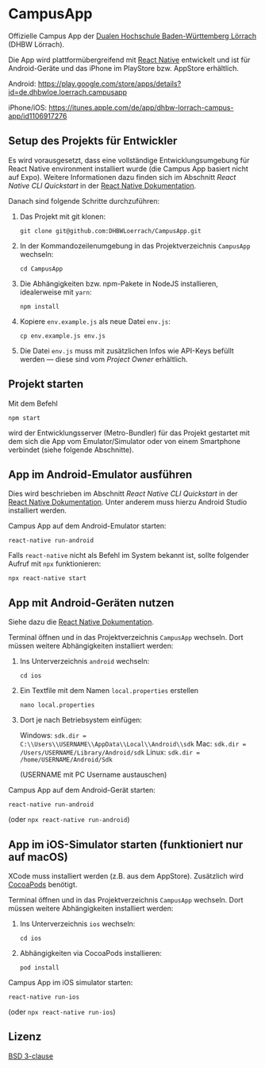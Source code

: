# CampusApp

Offizielle Campus App der [Dualen Hochschule Baden-Württemberg Lörrach](https://www.dhbw-loerrach.de) (DHBW Lörrach).

Die App wird plattformübergreifend mit [React Native](https://www.reactnative.dev) entwickelt und ist für Android-Geräte und das iPhone im PlayStore bzw. AppStore erhältlich.

Android:
https://play.google.com/store/apps/details?id=de.dhbwloe.loerrach.campusapp

iPhone/iOS:
https://itunes.apple.com/de/app/dhbw-lorrach-campus-app/id1106917276

## Setup des Projekts für Entwickler

Es wird vorausgesetzt, dass eine vollständige Entwicklungsumgebung für React Native environment installiert wurde (die Campus App basiert nicht auf Expo). Weitere Informationen dazu finden sich im Abschnitt _React Native CLI Quickstart_ in der [React Native Dokumentation](https://reactnative.dev/docs/environment-setup).

Danach sind folgende Schritte durchzuführen:

1. Das Projekt mit git klonen:

   `git clone git@github.com:DHBWLoerrach/CampusApp.git`

2. In der Kommandozeilenumgebung in das Projektverzeichnis `CampusApp` wechseln:

   `cd CampusApp`

3. Die Abhängigkeiten bzw. npm-Pakete in NodeJS installieren, idealerweise mit `yarn`:

   `npm install`

4. Kopiere `env.example.js` als neue Datei `env.js`:

   `cp env.example.js env.js`

5. Die Datei `env.js` muss mit zusätzlichen Infos wie API-Keys befüllt werden &mdash; diese sind vom _Project Owner_ erhältlich.

## Projekt starten

Mit dem Befehl

`npm start`

wird der Entwicklungsserver (Metro-Bundler) für das Projekt gestartet mit dem sich die App vom Emulator/Simulator oder von einem Smartphone verbindet (siehe folgende Abschnitte).

## App im Android-Emulator ausführen

Dies wird beschrieben im Abschnitt _React Native CLI Quickstart_ in der [React Native Dokumentation](https://reactnative.dev/docs/environment-setup). Unter anderem muss hierzu Android Studio installiert werden.

Campus App auf dem Android-Emulator starten:

`react-native run-android`

Falls `react-native` nicht als Befehl im System bekannt ist,
sollte folgender Aufruf mit `npx` funktionieren:

`npx react-native start`

## App mit Android-Geräten nutzen

Siehe dazu die [React Native Dokumentation](https://reactnative.dev/docs/running-on-device).

Terminal öffnen und in das Projektverzeichnis `CampusApp` wechseln. Dort müssen weitere Abhängigkeiten installiert werden:

1. Ins Unterverzeichnis `android` wechseln:

   `cd ios`

2. Ein Textfile mit dem Namen `local.properties` erstellen

   `nano local.properties`

3. Dort je nach Betriebsystem einfügen:

   Windows: `sdk.dir = C:\\Users\\USERNAME\\AppData\\Local\\Android\\sdk`
   Mac: `sdk.dir = /Users/USERNAME/Library/Android/sdk`
   Linux: `sdk.dir = /home/USERNAME/Android/Sdk`

   (USERNAME mit PC Username austauschen)

Campus App auf dem Android-Gerät starten:

`react-native run-android`

(oder `npx react-native run-android`)

## App im iOS-Simulator starten (funktioniert nur auf macOS)

XCode muss installiert werden (z.B. aus dem AppStore). Zusätzlich wird [CocoaPods](https://cocoapods.org/) benötigt.

Terminal öffnen und in das Projektverzeichnis `CampusApp` wechseln. Dort müssen weitere Abhängigkeiten installiert werden:

1. Ins Unterverzeichnis `ios` wechseln:

   `cd ios`

2. Abhängigkeiten via CocoaPods installieren:

   `pod install`

Campus App im iOS simulator starten:

`react-native run-ios`

(oder `npx react-native run-ios`)

## Lizenz

[BSD 3-clause](./LICENSE)
